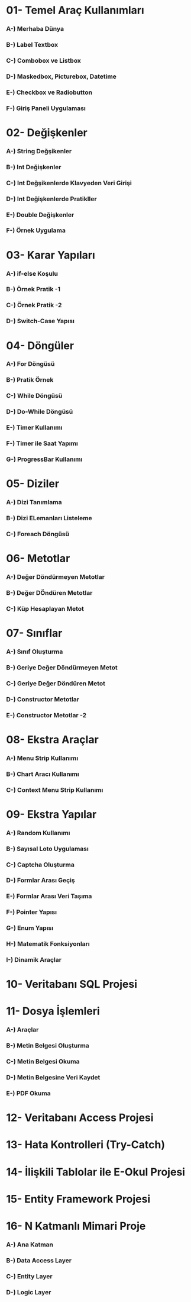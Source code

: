 # 01- Temel Araç Kullanımları

### A-) Merhaba Dünya

### B-) Label Textbox

### C-) Combobox ve Listbox

### D-) Maskedbox, Picturebox, Datetime

### E-) Checkbox ve Radiobutton

### F-) Giriş Paneli Uygulaması

# 02- Değişkenler

### A-) String Değşikenler

### B-) Int Değişkenler

### C-) Int Değşikenlerde Klavyeden Veri Girişi

### D-) Int Değişkenlerde Pratikller

### E-) Double Değişkenler

### F-) Örnek Uygulama

# 03- Karar Yapıları

### A-) if-else Koşulu

### B-) Örnek Pratik -1

### C-) Örnek Pratik -2

### D-) Switch-Case Yapısı

# 04- Döngüler

### A-) For Döngüsü

### B-) Pratik Örnek

### C-) While Döngüsü

### D-) Do-While Döngüsü

### E-) Timer Kullanımı

### F-) Timer ile Saat Yapımı

### G-) ProgressBar Kullanımı

# 05- Diziler

### A-) Dizi Tanımlama

### B-) Dizi ELemanları Listeleme

### C-) Foreach Döngüsü

# 06- Metotlar

### A-) Değer Döndürmeyen Metotlar

### B-) Değer DÖndüren Metotlar

### C-) Küp Hesaplayan Metot

# 07- Sınıflar

### A-) Sınıf Oluşturma

### B-) Geriye Değer Döndürmeyen Metot

### C-) Geriye Değer Döndüren Metot

### D-) Constructor Metotlar

### E-) Constructor Metotlar -2

# 08- Ekstra Araçlar

### A-) Menu Strip Kullanımı

### B-) Chart Aracı Kullanımı

### C-) Context Menu Strip Kullanımı

# 09- Ekstra Yapılar

### A-) Random Kullanımı

### B-) Sayısal Loto Uygulaması

### C-) Captcha Oluşturma

### D-) Formlar Arası Geçiş

### E-) Formlar Arası Veri Taşıma

### F-) Pointer Yapısı

### G-) Enum Yapısı

### H-) Matematik Fonksiyonları

### I-) Dinamik Araçlar

# 10- Veritabanı SQL Projesi

# 11- Dosya İşlemleri

### A-) Araçlar

### B-) Metin Belgesi Oluşturma

### C-) Metin Belgesi Okuma

### D-) Metin Belgesine Veri Kaydet

### E-) PDF Okuma

# 12- Veritabanı Access Projesi

# 13- Hata Kontrolleri (Try-Catch)

# 14- İlişkili Tablolar ile E-Okul Projesi

# 15- Entity Framework Projesi

# 16- N Katmanlı Mimari Proje

### A-) Ana Katman

### B-) Data Access Layer

### C-) Entity Layer

### D-) Logic Layer
